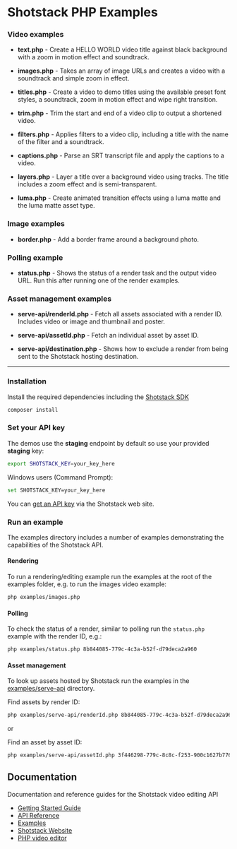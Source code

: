 # Shotstack PHP Examples

### Video examples

- **text.php** -
    Create a HELLO WORLD video title against black background with a zoom in motion effect and soundtrack.

- **images.php** -
    Takes an array of image URLs and creates a video with a soundtrack and simple zoom in effect.

- **titles.php** -
    Create a video to demo titles using the available preset font styles, a soundtrack, zoom in motion effect and 
    wipe right transition.

- **trim.php** -
    Trim the start and end of a video clip to output a shortened video.
    
- **filters.php** -
    Applies filters to a video clip, including a title with the name of the filter and a soundtrack.

- **captions.php** -
    Parse an SRT transcript file and apply the captions to a video.

- **layers.php** -
    Layer a title over a background video using tracks. The title includes a zoom effect and is semi-transparent.

- **luma.php** -
    Create animated transition effects using a luma matte and the luma matte asset type.

### Image examples

- **border.php** -
    Add a border frame around a background photo.

### Polling example

- **status.php** -
    Shows the status of a render task and the output video URL. Run this after running one of the render examples.

### Asset management examples

- **serve-api/renderId.php** -
    Fetch all assets associated with a render ID. Includes video or image and thumbnail and poster.

- **serve-api/assetId.php** -
    Fetch an individual asset by asset ID.

- **serve-api/destination.php** -
    Shows how to exclude a render from being sent to the Shotstack hosting destination.

---
### Installation

Install the required dependencies including the [Shotstack SDK](https://packagist.org/packages/shotstack/shotstack-sdk-php)

```bash
composer install
```

### Set your API key

The demos use the **staging** endpoint by default so use your provided **staging** key:

```bash
export SHOTSTACK_KEY=your_key_here
```

Windows users (Command Prompt):

```bash
set SHOTSTACK_KEY=your_key_here
```

You can [get an API key](http://shotstack.io/?utm_source=github&utm_medium=demos&utm_campaign=php_sdk) via the Shotstack web site.

### Run an example

The examples directory includes a number of examples demonstrating the capabilities of the 
Shotstack API.

#### Rendering

To run a rendering/editing example run the examples at the root of the examples folder, e.g. to run the images video 
example:

```bash
php examples/images.php
```

#### Polling

To check the status of a render, similar to polling run the `status.php` example with the render ID, e.g.:

```bash
php examples/status.php 8b844085-779c-4c3a-b52f-d79deca2a960
```

#### Asset management

To look up assets hosted by Shotstack run the examples in the [examples/serve-api](./examples/serve-api/) directory.

Find assets by render ID:
```bash
php examples/serve-api/renderId.php 8b844085-779c-4c3a-b52f-d79deca2a960
```

or 

Find an asset by asset ID:
```bash
php examples/serve-api/assetId.php 3f446298-779c-8c8c-f253-900c1627b776
```

## Documentation

Documentation and reference guides for the Shotstack video editing API

- [Getting Started Guide](https://shotstack.io/docs/guide/getting-started/core-concepts/)
- [API Reference](https://shotstack.io/docs/api/)
- [Examples](https://github.com/shotstack/php-demos)
- [Shotstack Website](https://shotstack.io)
- [PHP video editor](https://shotstack.io/product/sdk/php)
